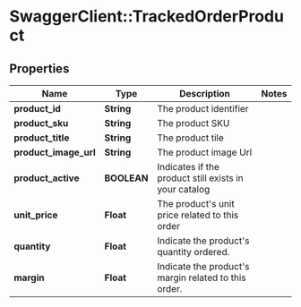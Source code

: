 # SwaggerClient::TrackedOrderProduct

## Properties
Name | Type | Description | Notes
------------ | ------------- | ------------- | -------------
**product_id** | **String** | The product identifier | 
**product_sku** | **String** | The product SKU | 
**product_title** | **String** | The product tile | 
**product_image_url** | **String** | The product image Url | 
**product_active** | **BOOLEAN** | Indicates if the product still exists in your catalog | 
**unit_price** | **Float** | The product&#39;s unit price related to this order | 
**quantity** | **Float** | Indicate the product&#39;s quantity ordered. | 
**margin** | **Float** | Indicate the product&#39;s margin related to this order. | 


